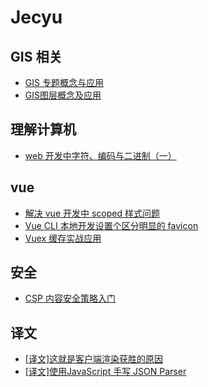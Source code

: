 # Jecyu

## GIS 相关

- [GIS 专题概念与应用](https://juejin.im/post/5eb21176e51d4541491aab81)
- [GIS图层概念及应用](https://juejin.im/post/5d3ff32ef265da03986bcd21)

## 理解计算机

- [web 开发中字符、编码与二进制（一）](https://juejin.im/post/5e23005fe51d4558884961b4)

## vue

- [解决 vue 开发中 scoped 样式问题](https://juejin.im/post/5e6ed2ee51882549537218b0)
- [Vue CLI 本地开发设置个区分明显的 favicon](https://juejin.im/post/5d61566c5188251e69336f3b)
- [Vuex 缓存实战应用](https://juejin.im/post/5d541335e51d4561ff6667f9#heading-6)

## 安全

- [CSP 内容安全策略入门](https://juejin.im/post/5cfb27ef6fb9a07eaa226e44)

## 译文

- [[译文]这就是客户端渲染获胜的原因](http://www.jecyu.com/2020/03/01/%e8%af%91%e8%bf%99%e5%b0%b1%e6%98%af%e5%ae%a2%e6%88%b7%e7%ab%af%e6%b8%b2%e6%9f%93%e8%8e%b7%e8%83%9c%e7%9a%84%e5%8e%9f%e5%9b%a0/#i-11)
- [[译文]使用JavaScript 手写 JSON Parser](http://www.jecyu.com/2020/02/21/%e8%af%91%e6%96%87%e4%bd%bf%e7%94%a8javascript-%e6%89%8b%e5%86%99-json-parser/)